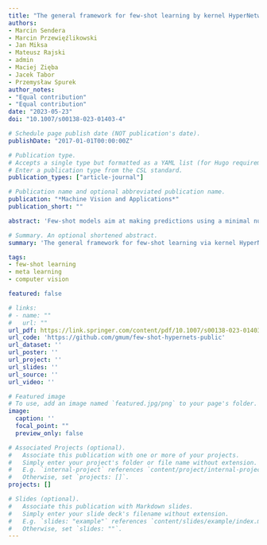 ```yaml
---
title: "The general framework for few-shot learning by kernel HyperNetworks"
authors:
- Marcin Sendera
- Marcin Przewięźlikowski
- Jan Miksa
- Mateusz Rajski
- admin
- Maciej Zięba
- Jacek Tabor
- Przemysław Spurek
author_notes:
- "Equal contribution"
- "Equal contribution"
date: "2023-05-23"
doi: "10.1007/s00138-023-01403-4"

# Schedule page publish date (NOT publication's date).
publishDate: "2017-01-01T00:00:00Z"

# Publication type.
# Accepts a single type but formatted as a YAML list (for Hugo requirements).
# Enter a publication type from the CSL standard.
publication_types: ["article-journal"]

# Publication name and optional abbreviated publication name.
publication: "*Machine Vision and Applications*"
publication_short: ""

abstract: 'Few-shot models aim at making predictions using a minimal number of labeled examples from a given task. The main challenge in this area is the one-shot setting, where only one element represents each class. We propose the general framework for few-shot learning via kernel HyperNetworks—the fusion of kernels and hypernetwork paradigm. Firstly, we introduce the classical realization of this framework, dubbed HyperShot. Compared to reference approaches that apply a gradient-based adjustment of the parameters, our models aim to switch the classification module parameters depending on the task’s embedding. In practice, we utilize a hypernetwork, which takes the aggregated information from support data and returns the classifier’s parameters handcrafted for the considered problem. Moreover, we introduce the kernel-based representation of the support examples delivered to hypernetwork to create the parameters of the classification module. Consequently, we rely on relations between the support examples’ embeddings instead of the backbone models’ direct feature values. Thanks to this approach, our model can adapt to highly different tasks. While such a method obtains very good results, it is limited by typical problems such as poorly quantified uncertainty due to limited data size. We further show that incorporating Bayesian neural networks into our general framework, an approach we call BayesHyperShot, solves this issue.'

# Summary. An optional shortened abstract.
summary: 'The general framework for few-shot learning via kernel HyperNetworks—the fusion of kernels and hypernetwork paradigm is proposed, and it is shown that incorporating Bayesian neural networks into the general framework, an approach called BayesHyperShot, solves this issue.'

tags:
- few-shot learning
- meta learning
- computer vision

featured: false

# links:
# - name: ""
#   url: ""
url_pdf: https://link.springer.com/content/pdf/10.1007/s00138-023-01403-4.pdf
url_code: 'https://github.com/gmum/few-shot-hypernets-public'
url_dataset: ''
url_poster: ''
url_project: ''
url_slides: ''
url_source: ''
url_video: ''

# Featured image
# To use, add an image named `featured.jpg/png` to your page's folder. 
image:
  caption: ''
  focal_point: ""
  preview_only: false

# Associated Projects (optional).
#   Associate this publication with one or more of your projects.
#   Simply enter your project's folder or file name without extension.
#   E.g. `internal-project` references `content/project/internal-project/index.md`.
#   Otherwise, set `projects: []`.
projects: []

# Slides (optional).
#   Associate this publication with Markdown slides.
#   Simply enter your slide deck's filename without extension.
#   E.g. `slides: "example"` references `content/slides/example/index.md`.
#   Otherwise, set `slides: ""`.
---
```

